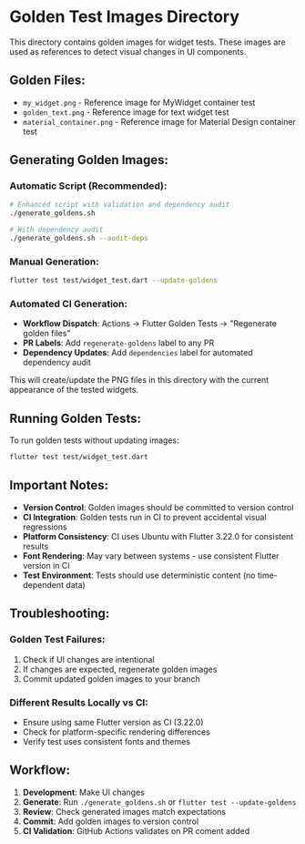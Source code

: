 # Golden Test Images Directory

This directory contains golden images for widget tests. These images are used as references to detect visual changes in UI components.

## Golden Files:

- `my_widget.png` - Reference image for MyWidget container test
- `golden_text.png` - Reference image for text widget test  
- `material_container.png` - Reference image for Material Design container test

## Generating Golden Images:

### Automatic Script (Recommended):
```bash
# Enhanced script with validation and dependency audit
./generate_goldens.sh

# With dependency audit
./generate_goldens.sh --audit-deps
```

### Manual Generation:
```bash
flutter test test/widget_test.dart --update-goldens
```

### Automated CI Generation:
- **Workflow Dispatch**: Actions → Flutter Golden Tests → "Regenerate golden files"
- **PR Labels**: Add `regenerate-goldens` label to any PR
- **Dependency Updates**: Add `dependencies` label for automated dependency audit

This will create/update the PNG files in this directory with the current appearance of the tested widgets.

## Running Golden Tests:

To run golden tests without updating images:
```bash
flutter test test/widget_test.dart
```

## Important Notes:

- **Version Control**: Golden images should be committed to version control
- **CI Integration**: Golden tests run in CI to prevent accidental visual regressions
- **Platform Consistency**: CI uses Ubuntu with Flutter 3.22.0 for consistent results
- **Font Rendering**: May vary between systems - use consistent Flutter version in CI
- **Test Environment**: Tests should use deterministic content (no time-dependent data)

## Troubleshooting:

### Golden Test Failures:
1. Check if UI changes are intentional
2. If changes are expected, regenerate golden images
3. Commit updated golden images to your branch

### Different Results Locally vs CI:
- Ensure using same Flutter version as CI (3.22.0)
- Check for platform-specific rendering differences
- Verify test uses consistent fonts and themes

## Workflow:

1. **Development**: Make UI changes
2. **Generate**: Run `./generate_goldens.sh` or `flutter test --update-goldens`
3. **Review**: Check generated images match expectations
4. **Commit**: Add golden images to version control
5. **CI Validation**: GitHub Actions validates on PR
coment added
